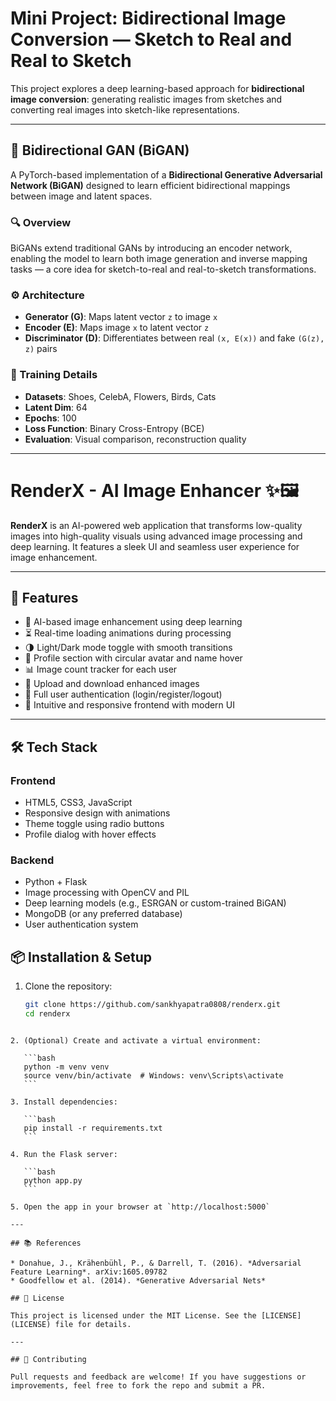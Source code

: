 # Mini Project: Bidirectional Image Conversion — Sketch to Real and Real to Sketch

This project explores a deep learning-based approach for **bidirectional image conversion**: generating realistic images from sketches and converting real images into sketch-like representations.

---

## 🧠 Bidirectional GAN (BiGAN)

A PyTorch-based implementation of a **Bidirectional Generative Adversarial Network (BiGAN)** designed to learn efficient bidirectional mappings between image and latent spaces.

### 🔍 Overview

BiGANs extend traditional GANs by introducing an encoder network, enabling the model to learn both image generation and inverse mapping tasks — a core idea for sketch-to-real and real-to-sketch transformations.

### ⚙️ Architecture

- **Generator (G)**: Maps latent vector `z` to image `x`
- **Encoder (E)**: Maps image `x` to latent vector `z`
- **Discriminator (D)**: Differentiates between real `(x, E(x))` and fake `(G(z), z)` pairs

### 🧪 Training Details

- **Datasets**: Shoes, CelebA, Flowers, Birds, Cats
- **Latent Dim**: 64
- **Epochs**: 100
- **Loss Function**: Binary Cross-Entropy (BCE)
- **Evaluation**: Visual comparison, reconstruction quality

---

# RenderX - AI Image Enhancer ✨🖼️

**RenderX** is an AI-powered web application that transforms low-quality images into high-quality visuals using advanced image processing and deep learning. It features a sleek UI and seamless user experience for image enhancement.

---

## 🚀 Features

- 🧠 AI-based image enhancement using deep learning
- ⏳ Real-time loading animations during processing
- 🌗 Light/Dark mode toggle with smooth transitions
- 👤 Profile section with circular avatar and name hover
- 📊 Image count tracker for each user
- 📁 Upload and download enhanced images
- 🔐 Full user authentication (login/register/logout)
- 🎨 Intuitive and responsive frontend with modern UI

---

## 🛠️ Tech Stack

### Frontend

- HTML5, CSS3, JavaScript
- Responsive design with animations
- Theme toggle using radio buttons
- Profile dialog with hover effects

### Backend

- Python + Flask
- Image processing with OpenCV and PIL
- Deep learning models (e.g., ESRGAN or custom-trained BiGAN)
- MongoDB (or any preferred database)
- User authentication system



## 📦 Installation & Setup

1. Clone the repository:
   ```bash
   git clone https://github.com/sankhyapatra0808/renderx.git
   cd renderx
````

2. (Optional) Create and activate a virtual environment:

   ```bash
   python -m venv venv
   source venv/bin/activate  # Windows: venv\Scripts\activate
   ```

3. Install dependencies:

   ```bash
   pip install -r requirements.txt
   ```

4. Run the Flask server:

   ```bash
   python app.py
   ```

5. Open the app in your browser at `http://localhost:5000`

---

## 📚 References

* Donahue, J., Krähenbühl, P., & Darrell, T. (2016). *Adversarial Feature Learning*. arXiv:1605.09782
* Goodfellow et al. (2014). *Generative Adversarial Nets*

## 📃 License

This project is licensed under the MIT License. See the [LICENSE](LICENSE) file for details.

---

## 🤝 Contributing

Pull requests and feedback are welcome! If you have suggestions or improvements, feel free to fork the repo and submit a PR.

